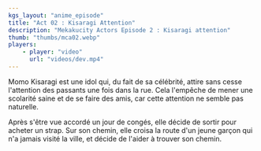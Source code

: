 ```yaml
---
kgs_layout: "anime_episode"
title: "Act 02 : Kisaragi Attention"
description: "Mekakucity Actors Episode 2 : Kisaragi attention"
thumb: "thumbs/mca02.webp"
players:
    - player: "video"
      url: "videos/dev.mp4"
---
```


Momo Kisaragi est une idol qui, du fait de sa célébrité, attire sans cesse l'attention des passants une fois dans la rue. Cela l'empêche de mener une scolarité saine et de se faire des amis, car cette attention ne semble pas naturelle.

Après s'être vue accordé un jour de congés, elle décide de sortir pour acheter un strap. Sur son chemin, elle croisa la route d'un jeune garçon qui n'a jamais visité la ville, et décide de l'aider à trouver son chemin.
